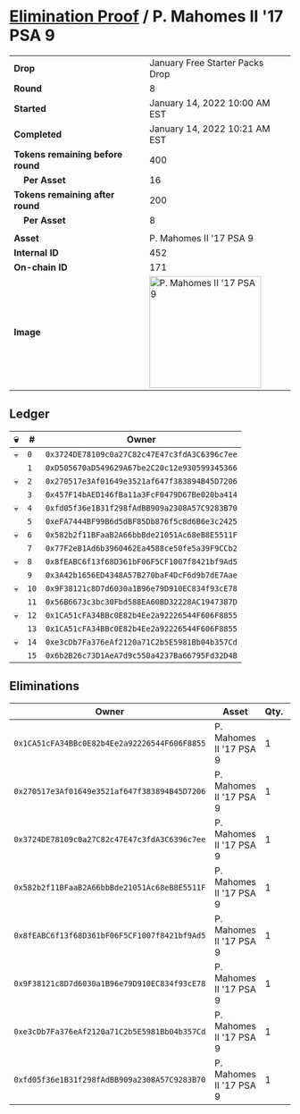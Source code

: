 # [Elimination Proof](./readme.md) / P. Mahomes II &#039;17 PSA 9

|||
|---|---|
| **Drop** | January Free Starter Packs Drop |
| **Round** | 8 |
| **Started** | January 14, 2022 10:00 AM EST |
| **Completed** | January 14, 2022 10:21 AM EST |
| **Tokens remaining before round** | 400 |
| **&nbsp;&nbsp;&nbsp;&nbsp;Per Asset** | 16 |
| **Tokens remaining after round** | 200 |
| **&nbsp;&nbsp;&nbsp;&nbsp;Per Asset** | 8 |
| | |
| **Asset** | P. Mahomes II &#039;17 PSA 9 |
| **Internal ID** | 452 |
| **On-chain ID** | 171 |
| **Image** | <img src="https://tcdn.blokpax.com/954504e8-1af7-44e1-8bd9-d40c557d551f/960ec3aeb989d544be12cfc6f5a6bd5173ff63afe1fbea88ebfa95e0f75714db.png" height="200" alt="P. Mahomes II &#039;17 PSA 9" /> |

## Ledger

| 💀 | # | Owner |
| --- | --- | --- |
| 💀 | `0` | `0x3724DE78109c0a27C82c47E47c3fdA3C6396c7ee` |
|  | `1` | `0xD505670aD549629A67be2C20c12e930599345366` |
| 💀 | `2` | `0x270517e3Af01649e3521af647f383894B45D7206` |
|  | `3` | `0x457F14bAED146fBa11a3FcF0479D67Be020ba414` |
| 💀 | `4` | `0xfd05f36e1B31f298fAdBB909a2308A57C9283B70` |
|  | `5` | `0xeFA7444BF99B6d5dBF85Db876f5c8d6B6e3c2425` |
| 💀 | `6` | `0x582b2f11BFaaB2A66bbBde21051Ac68eB8E5511F` |
|  | `7` | `0x77F2eB1Ad6b3960462Ea4588ce50fe5a39F9CCb2` |
| 💀 | `8` | `0x8fEABC6f13f68D361bF06F5CF1007f8421bf9Ad5` |
|  | `9` | `0x3A42b1656ED4348A57B270baF4DcF6d9b7dE7Aae` |
| 💀 | `10` | `0x9F38121c8D7d6030a1B96e79D910EC834f93cE78` |
|  | `11` | `0x56B6673c3bc30Fbd588EA60BD32228AC1947387D` |
| 💀 | `12` | `0x1CA51cFA34BBc0E82b4Ee2a92226544F606F8855` |
|  | `13` | `0x1CA51cFA34BBc0E82b4Ee2a92226544F606F8855` |
| 💀 | `14` | `0xe3cDb7Fa376eAf2120a71C2b5E5981Bb04b357Cd` |
|  | `15` | `0x6b2B26c73D1AeA7d9c550a4237Ba66795Fd32D4B` |


## Eliminations

| Owner | Asset | Qty. | Transaction |
| --- | --- | --- | --- |
| `0x1CA51cFA34BBc0E82b4Ee2a92226544F606F8855` | P. Mahomes II '17 PSA 9 | 1 | [Polygonscan](https://polygonscan.com/tx/0x70213a108caaef4ba9c7c8a477be50344bb4d4ca79e805f17be2b122d34a795f) |
| `0x270517e3Af01649e3521af647f383894B45D7206` | P. Mahomes II '17 PSA 9 | 1 | [Polygonscan](https://polygonscan.com/tx/0xf724c36e2974b85a289640e8f573f5cbb8d4650d0b275f8e018075c23472609b) |
| `0x3724DE78109c0a27C82c47E47c3fdA3C6396c7ee` | P. Mahomes II '17 PSA 9 | 1 | [Polygonscan](https://polygonscan.com/tx/0x6011d3a3af8db5e7f82e7011ca78ed24314899250f09d9b94cba6aa371022a4e) |
| `0x582b2f11BFaaB2A66bbBde21051Ac68eB8E5511F` | P. Mahomes II '17 PSA 9 | 1 | [Polygonscan](https://polygonscan.com/tx/0xd070e548bcf6e288311eada71b7b4e8b05fc9a90c8a1a71cfce267654ff79719) |
| `0x8fEABC6f13f68D361bF06F5CF1007f8421bf9Ad5` | P. Mahomes II '17 PSA 9 | 1 | [Polygonscan](https://polygonscan.com/tx/0x3b3faea111f926161f176255048eb496c397709352c8782c3f46f6f2b6abd01a) |
| `0x9F38121c8D7d6030a1B96e79D910EC834f93cE78` | P. Mahomes II '17 PSA 9 | 1 | [Polygonscan](https://polygonscan.com/tx/0x32e539877ee2447beae7e9a176ab8b22b74c058d164dd464c3e28a27e6e44c4d) |
| `0xe3cDb7Fa376eAf2120a71C2b5E5981Bb04b357Cd` | P. Mahomes II '17 PSA 9 | 1 | [Polygonscan](https://polygonscan.com/tx/0xdc2fdeef2e470bb088ac388173591080824a6f0b7a254fb303c77e16627495f4) |
| `0xfd05f36e1B31f298fAdBB909a2308A57C9283B70` | P. Mahomes II '17 PSA 9 | 1 | [Polygonscan](https://polygonscan.com/tx/0x50aab09acb206caad50b722f044b930e16b49ae6a3e7b828a98ae50427199bee) |
